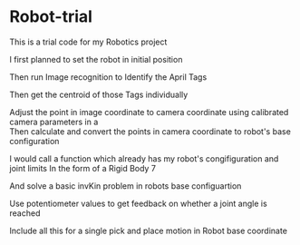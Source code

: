 # Robot-trial

 This is a trial code for my Robotics project<br />

 I first planned to set the robot in initial position<br />

 Then run Image recognition to Identify the April Tags<br />

Then get the centroid of those Tags individually<br />

Adjust the point in image coordinate to camera coordinate using calibrated camera parameters in a <br />
 Then calculate and convert the points in camera coordinate to robot's base configuration <br />
 
 I would call a function which already has my robot's congifiguration and joint limits 
In the form of a Rigid Body 7<br />

And solve a basic invKin problem in robots base configuartion <br />

Use potentiometer values to get feedback on whether a joint angle is reached <br />

 Include all this for a single pick and place motion in Robot base coordinate<br />

